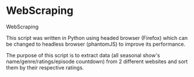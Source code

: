 # WebScraping
WebScraping

This script was written in Python using headed browser (Firefox) which can be changed to headless browser (phantomJS) 
to improve its performance.

The purpose of this script is to extract data (all seasonal show's name/genre/ratings/episode countdown) from 2 different 
websites and sort them by their respective ratings.

